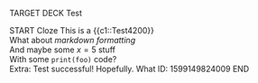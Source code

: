 TARGET DECK
Test

START
Cloze
This is a {{c1::Test4200}}  
What about *markdown formatting*  
And maybe some $x = 5$ stuff  
With some `print(foo)` code?  
Extra: Test successful! Hopefully. What
ID: 1599149824009
END

